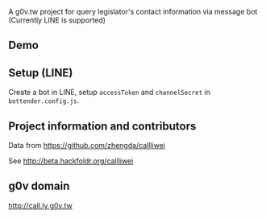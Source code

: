 A g0v.tw project for query legislator's contact information via message bot (Currently LINE is supported)

## Demo

## Setup (LINE)

Create a bot in LINE, setup `accessToken` and `channelSecret` in `bottender.config.js`.

## Project information and contributors

Data from https://github.com/zhengda/callliwei

See http://beta.hackfoldr.org/callliwei


## g0v domain

http://call.ly.g0v.tw
